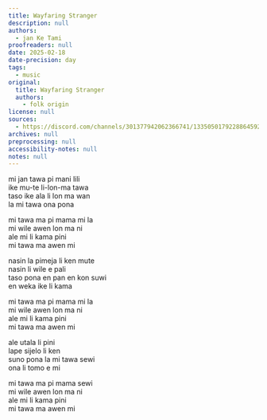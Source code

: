 ```yaml
---
title: Wayfaring Stranger
description: null
authors:
  - jan Ke Tami
proofreaders: null
date: 2025-02-18
date-precision: day
tags:
  - music
original:
  title: Wayfaring Stranger
  authors:
    - folk origin
license: null
sources:
  - https://discord.com/channels/301377942062366741/1335050179228864592/1341219098184650852
archives: null
preprocessing: null
accessibility-notes: null
notes: null
---
```


mi jan tawa pi mani lili  \
ike mu-te li-lon-ma tawa  \
taso ike ala li lon ma wan  \
la mi tawa ona pona

mi tawa ma pi mama mi la  \
mi wile awen lon ma ni  \
ale mi li kama pini  \
mi tawa ma awen mi

nasin la pimeja li ken mute  \
nasin li wile e pali  \
taso pona en pan en kon suwi  \
en weka ike li kama

mi tawa ma pi mama mi la  \
mi wile awen lon ma ni  \
ale mi li kama pini  \
mi tawa ma awen mi

ale utala li pini  \
lape sijelo li ken  \
suno pona la mi tawa sewi  \
ona li tomo e mi

mi tawa ma pi mama sewi  \
mi wile awen lon ma ni  \
ale mi li kama pini  \
mi tawa ma awen mi
